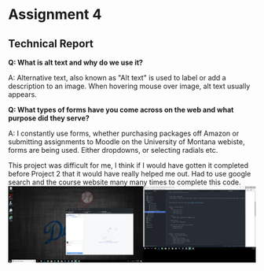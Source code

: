 <h1>Assignment 4</h1>
  <h2>Technical Report</h2>


<b>Q: What is alt text and why do we use it?</b>

A: Alternative text, also known as "Alt text" is used to label or add a description to an image. When hovering mouse over image, alt text usually appears.

<b>Q: What types of forms have you come across on the web and what
purpose did they serve?</b>

A: I constantly use forms, whether purchasing packages off Amazon or submitting assignments to Moodle on the University of Montana webiste, forms are being used. Either dropdowns, or selecting radials etc.


This project was difficult for me, I think if I would have gotten it completed before Project 2 that it would have really helped me out. Had to use google search and the course website many many times to complete this code. 
<img src="./Images/ScreenshotA4.png" alt="screenshot of progress" title="forms assignment screenshot" />

